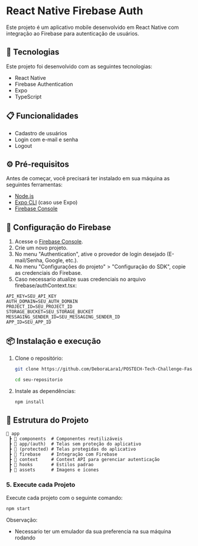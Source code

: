 # React Native Firebase Auth

Este projeto é um aplicativo mobile desenvolvido em React Native com integração ao Firebase para autenticação de usuários. 

## 🚀 Tecnologias

Este projeto foi desenvolvido com as seguintes tecnologias:

- React Native
- Firebase Authentication
- Expo 
- TypeScript 

## 📋 Funcionalidades

- Cadastro de usuários
- Login com e-mail e senha
- Logout

## ⚙️ Pré-requisitos

Antes de começar, você precisará ter instalado em sua máquina as seguintes ferramentas:

- [Node.js](https://nodejs.org/)
- [Expo CLI](https://docs.expo.dev/get-started/installation/) (caso use Expo)
- [Firebase Console](https://console.firebase.google.com/)

## 🔧 Configuração do Firebase

1. Acesse o [Firebase Console](https://console.firebase.google.com/).
2. Crie um novo projeto.
3. No menu "Authentication", ative o provedor de login desejado (E-mail/Senha, Google, etc.).
4. No menu "Configurações do projeto" > "Configuração do SDK", copie as credenciais do Firebase.
5. Caso necessario atualize suas credenciais no arquivo firebase/authContext.tsx:

```
API_KEY=SEU_API_KEY
AUTH_DOMAIN=SEU_AUTH_DOMAIN
PROJECT_ID=SEU_PROJECT_ID
STORAGE_BUCKET=SEU_STORAGE_BUCKET
MESSAGING_SENDER_ID=SEU_MESSAGING_SENDER_ID
APP_ID=SEU_APP_ID
```

## 📦 Instalação e execução

1. Clone o repositório:
   ```sh
   git clone https://github.com/DeboraLara1/POSTECH-Tech-Challenge-Fase-3.git

   cd seu-repositorio
   ```
2. Instale as dependências:
   ```sh
   npm install  
   ```

## 📜 Estrutura do Projeto
```
📂 app
 ┣ 📂 components  # Componentes reutilizáveis
 ┣ 📂 app/(auth)  # Telas sem proteção do aplicativo 
 ┣ 📂 (protected) # Telas protegidas do aplicativo 
 ┣ 📂 firebase    # Integração com Firebase
 ┣ 📂 context     # Context API para gerenciar autenticação
 ┣ 📂 hooks       # Estilos padrao
 ┣ 📂 assets      # Imagens e ícones
```

### 5. Execute cada Projeto
Execute cada projeto com o seguinte comando:
```bash
npm start
```

Observação: 
- Necessario ter um emulador da sua preferencia na sua máquina rodando